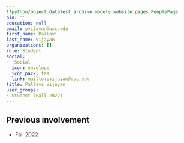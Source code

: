 ```yaml
---
!!python/object:datafest_archive.models.website.pages.PeoplePage
bio: ''
education: null
email: pvijayan@usc.edu
first_name: Pallavi
last_name: Vijayan
organizations: []
role: Student
social:
- !Social
  icon: envelope
  icon_pack: fas
  link: mailto:pvijayan@usc.edu
title: Pallavi Vijayan
user_groups:
- Student (Fall 2022)
---
```



## Previous involvement

* Fall 2022

